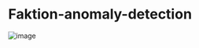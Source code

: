 # Faktion-anomaly-detection
![image](https://user-images.githubusercontent.com/65071575/135457620-fd777866-8d83-4336-a558-a623549f3c86.png)
